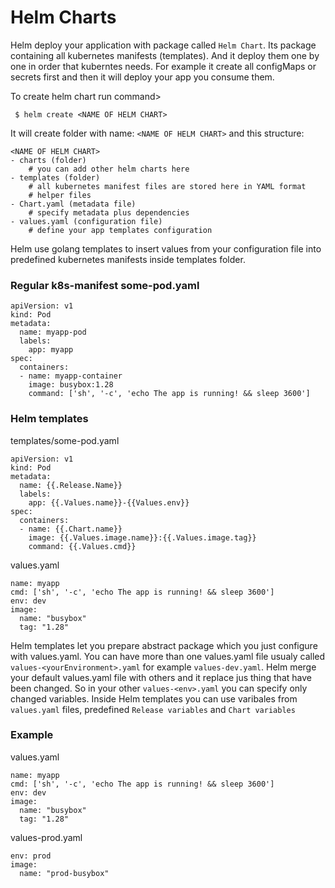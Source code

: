 # Helm Charts

Helm deploy your application with package called `Helm Chart`.
Its package containing all kubernetes manifests (templates). And it deploy them one by one in order that kuberntes needs. For example it create all configMaps or secrets first and then it will deploy your app you consume them.

To create helm chart run command>

```
 $ helm create <NAME OF HELM CHART>
```

It will create folder with name: `<NAME OF HELM CHART>` and this structure:

```
<NAME OF HELM CHART>
- charts (folder)
    # you can add other helm charts here
- templates (folder)
    # all kubernetes manifest files are stored here in YAML format
    # helper files
- Chart.yaml (metadata file)
    # specify metadata plus dependencies
- values.yaml (configuration file)
    # define your app templates configuration
```

Helm use golang templates to insert values from your configuration file into predefined kubernetes manifests inside templates folder.

### Regular k8s-manifest some-pod.yaml

```
apiVersion: v1
kind: Pod
metadata:
  name: myapp-pod
  labels:
    app: myapp
spec:
  containers:
  - name: myapp-container
    image: busybox:1.28
    command: ['sh', '-c', 'echo The app is running! && sleep 3600']
```

### Helm templates

templates/some-pod.yaml

```
apiVersion: v1
kind: Pod
metadata:
  name: {{.Release.Name}}
  labels:
    app: {{.Values.name}}-{{Values.env}}
spec:
  containers:
  - name: {{.Chart.name}}
    image: {{.Values.image.name}}:{{.Values.image.tag}}
    command: {{.Values.cmd}}
```

values.yaml

```
name: myapp
cmd: ['sh', '-c', 'echo The app is running! && sleep 3600']
env: dev
image:
  name: "busybox"
  tag: "1.28"
```

Helm templates let you prepare abstract package which you just configure with values.yaml. You can have more than one values.yaml file usualy called `values-<yourEnvironment>.yaml` for example `values-dev.yaml`.
Helm merge your default values.yaml file with others and it replace jus thing that have been changed. So in your other `values-<env>.yaml` you can specify only changed variables. Inside Helm templates you can use varibales from `values.yaml` files, predefined `Release variables` and `Chart variables`

### Example

values.yaml

```
name: myapp
cmd: ['sh', '-c', 'echo The app is running! && sleep 3600']
env: dev
image:
  name: "busybox"
  tag: "1.28"
```

values-prod.yaml

```
env: prod
image:
  name: "prod-busybox"
```
